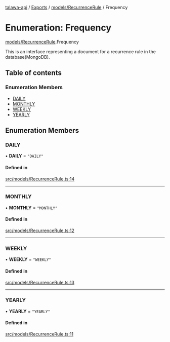 [talawa-api](../README.md) / [Exports](../modules.md) / [models/RecurrenceRule](../modules/models_RecurrenceRule.md) / Frequency

# Enumeration: Frequency

[models/RecurrenceRule](../modules/models_RecurrenceRule.md).Frequency

This is an interface representing a document for a recurrence rule in the database(MongoDB).

## Table of contents

### Enumeration Members

- [DAILY](models_RecurrenceRule.Frequency.md#daily)
- [MONTHLY](models_RecurrenceRule.Frequency.md#monthly)
- [WEEKLY](models_RecurrenceRule.Frequency.md#weekly)
- [YEARLY](models_RecurrenceRule.Frequency.md#yearly)

## Enumeration Members

### DAILY

• **DAILY** = ``"DAILY"``

#### Defined in

[src/models/RecurrenceRule.ts:14](https://github.com/PalisadoesFoundation/talawa-api/blob/9fa6a1c/src/models/RecurrenceRule.ts#L14)

___

### MONTHLY

• **MONTHLY** = ``"MONTHLY"``

#### Defined in

[src/models/RecurrenceRule.ts:12](https://github.com/PalisadoesFoundation/talawa-api/blob/9fa6a1c/src/models/RecurrenceRule.ts#L12)

___

### WEEKLY

• **WEEKLY** = ``"WEEKLY"``

#### Defined in

[src/models/RecurrenceRule.ts:13](https://github.com/PalisadoesFoundation/talawa-api/blob/9fa6a1c/src/models/RecurrenceRule.ts#L13)

___

### YEARLY

• **YEARLY** = ``"YEARLY"``

#### Defined in

[src/models/RecurrenceRule.ts:11](https://github.com/PalisadoesFoundation/talawa-api/blob/9fa6a1c/src/models/RecurrenceRule.ts#L11)
